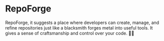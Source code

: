 # RepoForge
RepoForge, it suggests a place where developers can create, manage, and refine repositories just like a blacksmith forges metal into useful tools. It gives a sense of craftsmanship and control over your code. 🚀🔥
